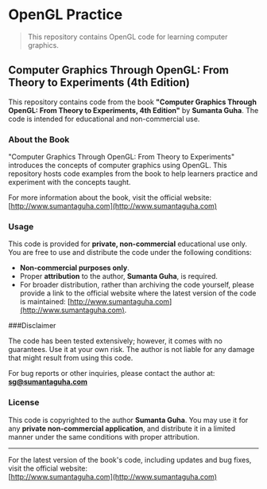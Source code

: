 # OpenGL Practice
> This repository contains OpenGL code for learning computer graphics.

## Computer Graphics Through OpenGL: From Theory to Experiments (4th Edition)

This repository contains code from the book **"Computer Graphics Through OpenGL: From Theory to Experiments, 4th Edition"** by **Sumanta Guha**. The code is intended for educational and non-commercial use.


### About the Book

"Computer Graphics Through OpenGL: From Theory to Experiments" introduces the concepts of computer graphics using OpenGL. This repository hosts code examples from the book to help learners practice and experiment with the concepts taught.

For more information about the book, visit the official website:  
[http://www.sumantaguha.com](http://www.sumantaguha.com)

### Usage

This code is provided for **private, non-commercial** educational use only. You are free to use and distribute the code under the following conditions:

- **Non-commercial purposes only**.
- Proper **attribution** to the author, **Sumanta Guha**, is required.
- For broader distribution, rather than archiving the code yourself, please provide a link to the official website where the latest version of the code is maintained: [http://www.sumantaguha.com](http://www.sumantaguha.com).

###Disclaimer

The code has been tested extensively; however, it comes with no guarantees. Use it at your own risk. The author is not liable for any damage that might result from using this code.

For bug reports or other inquiries, please contact the author at:  
**sg@sumantaguha.com**

### License

This code is copyrighted to the author **Sumanta Guha**. You may use it for any **private non-commercial application**, and distribute it in a limited manner under the same conditions with proper attribution.

---

For the latest version of the book's code, including updates and bug fixes, visit the official website:  
[http://www.sumantaguha.com](http://www.sumantaguha.com)
